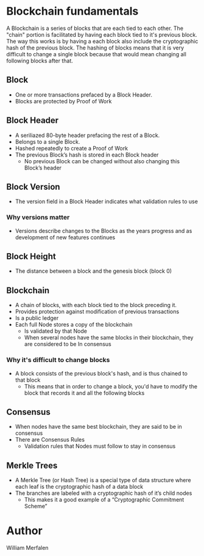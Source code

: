 # Blockchain fundamentals
A Blockchain is a series of blocks that are each tied to each other. 
The "chain" portion is facilitated by having each block tied to it's
previous block. The way this works is by having a each block also
include the cryptographic hash of the previous block. The hashing
of blocks means that it is very difficult to change a single block
because that would mean changing all following blocks after that.

## Block
- One or more transactions prefaced by a Block Header. 
- Blocks are protected by Proof of Work

## Block Header
- A seriliazed 80-byte header prefacing the rest of a Block.
- Belongs to a single Block.
- Hashed repeatedly to create a Proof of Work
- The previous Block’s hash is stored in each Block header
  - No previous Block can be changed without also changing this Block’s header

## Block Version
- The version field in a Block Header indicates what validation rules to use

### Why versions matter
- Versions describe changes to the Blocks as the years progress and as development of new features continues

## Block Height
- The distance between a block and the genesis block (block 0)

## Blockchain
- A chain of blocks, with each block tied to the block preceding it. 
- Provides protection against modification of previous transactions
- Is a public ledger
- Each full Node stores a copy of the blockchain
  - Is validated by that Node
  - When several nodes have the same blocks in their blockchain, they are considered to be In consensus

### Why it's difficult to change blocks
- A block consists of the previous block's hash, and is thus chained to that block
  - This means that in order to change a block, you'd have to modify the block that records it and all the following blocks

## Consensus
- When nodes have the same best blockchain, they are said to be in consensus
- There are Consensus Rules
  - Validation rules that Nodes must follow to stay in consensus

## Merkle Trees
- A Merkle Tree (or Hash Tree) is a special type of data structure where each leaf is the cryptographic hash of a data block
- The branches are labeled with a cryptographic hash of it’s child nodes
  - This makes it a good example of a “Cryptographic Commitment Scheme”

# Author
William  Merfalen

